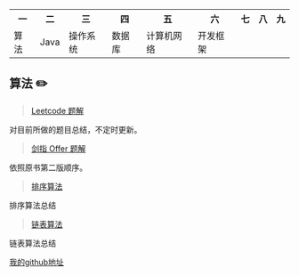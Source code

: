 <div>
    <table border="0">
	  <tr>
	    <th>一</th>
	    <th>二</th>
            <th>三</th>
	    <th>四</th>
	    <th>五</th>
	    <th>六</th>
	    <th>七</th>
	    <th>八</th>
	    <th>九</th>
	  </tr>
	  <tr>
	    <td>算法</td>
	    <td>Java</td>
	    <td>操作系统</td>
	    <td>数据库</td>
	    <td>计算机网络</td>
	    <td>开发框架</td>
	    <td></td>
	    <td></td>
	    <td></td>
	  </tr>
    </table>
</div>

## 算法 :pencil2:

> [Leetcode 题解](https://github.com/hexiangbin/Learning-Summary/blob/master/notes/LeetCode%E9%A2%98%E8%A7%A3.md)

对目前所做的题目总结，不定时更新。

> [剑指 Offer 题解](https://github.com/hexiangbin/Learning-Summary/blob/master/notes/%E5%89%91%E6%8C%87offer%E9%A2%98%E8%A7%A3.md)

依照原书第二版顺序。

> [排序算法](https://github.com/hexiangbin/Learning-Summary/blob/master/notes/%E6%8E%92%E5%BA%8F%E7%AE%97%E6%B3%95.md)

排序算法总结

> [链表算法](https://github.com/hexiangbin/Learning-Summary/blob/master/notes/%E9%93%BE%E8%A1%A8%E7%AE%97%E6%B3%95.md)

链表算法总结



[我的github地址](https://github.com/hexiangbin/algorithm)
